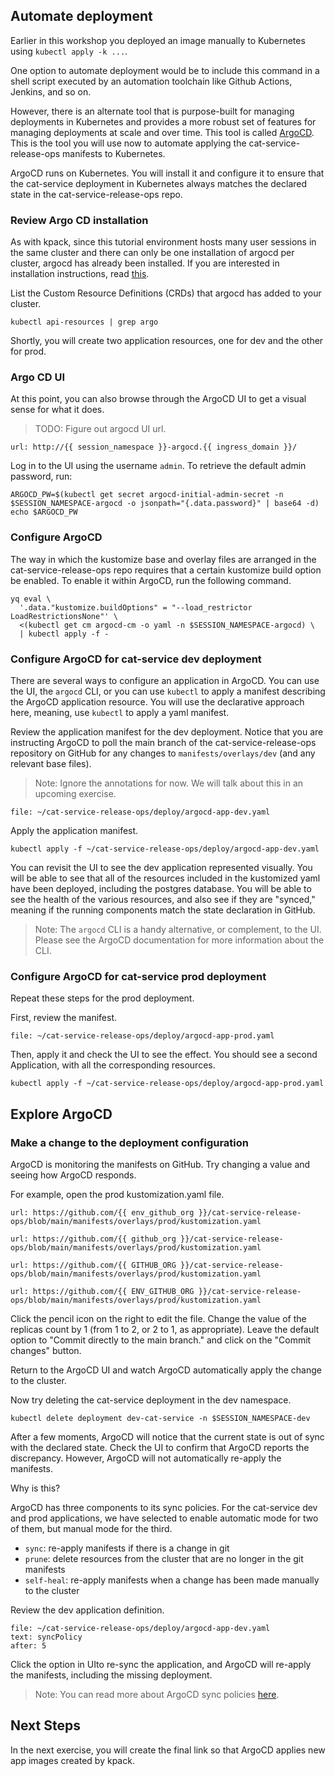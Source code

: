 ## Automate deployment

Earlier in this workshop you deployed an image manually to Kubernetes using `kubectl apply -k ...`.

One option to automate deployment would be to include this command in a shell script executed by an automation toolchain like Github Actions, Jenkins, and so on.

However, there is an alternate tool that is purpose-built for managing deployments in Kubernetes and provides a more robust set of features for managing deployments at scale and over time. This tool is called [ArgoCD](https://argo-cd.readthedocs.io/en/stable). This is the tool you will use now to automate applying the cat-service-release-ops manifests to Kubernetes.

ArgoCD runs on Kubernetes. You will install it and configure it to ensure that the cat-service deployment in Kubernetes always matches the declared state in the cat-service-release-ops repo.

### Review Argo CD installation

As with kpack, since this tutorial environment hosts many user sessions in the same cluster and there can only be one installation of argocd per cluster, argocd has already been installed.
If you are interested in installation instructions, read [this](https://argo-cd.readthedocs.io/en/stable/getting_started).

List the Custom Resource Definitions (CRDs) that argocd has added to your cluster.
```execute-1
kubectl api-resources | grep argo
```

Shortly, you will create two application resources, one for dev and the other for prod.

### Argo CD UI

At this point, you can also browse through the ArgoCD UI to get a visual sense for what it does.
> TODO: Figure out argocd UI url.
```dashboard:open-url
url: http://{{ session_namespace }}-argocd.{{ ingress_domain }}/
```

Log in to the UI using the username `admin`.
To retrieve the default admin password, run:
```execute-1
ARGOCD_PW=$(kubectl get secret argocd-initial-admin-secret -n $SESSION_NAMESPACE-argocd -o jsonpath="{.data.password}" | base64 -d)
echo $ARGOCD_PW
```

### Configure ArgoCD

The way in which the kustomize base and overlay files are arranged in the cat-service-release-ops repo requires that a certain kustomize build option be enabled.
To enable it within ArgoCD, run the following command.
```execute-1
yq eval \
  '.data."kustomize.buildOptions" = "--load_restrictor LoadRestrictionsNone"' \
  <(kubectl get cm argocd-cm -o yaml -n $SESSION_NAMESPACE-argocd) \
  | kubectl apply -f -
```

### Configure ArgoCD for cat-service dev deployment

There are several ways to configure an application in ArgoCD.
You can use the UI, the `argocd` CLI, or you can use `kubectl` to apply a manifest describing the ArgoCD application resource.
You will use the declarative approach here, meaning, use `kubectl` to apply a yaml manifest.

Review the application manifest for the dev deployment.
Notice that you are instructing ArgoCD to poll the main branch of the cat-service-release-ops repository on GitHub for any changes to `manifests/overlays/dev` (and any relevant base files).
> Note: Ignore the annotations for now.
> We will talk about this in an upcoming exercise.
```editor:open-file
file: ~/cat-service-release-ops/deploy/argocd-app-dev.yaml
```

Apply the application manifest.
```execute-1
kubectl apply -f ~/cat-service-release-ops/deploy/argocd-app-dev.yaml
```

You can revisit the UI to see the dev application represented visually.
You will be able to see that all of the resources included in the kustomized yaml have been deployed, including the postgres database.
You will be able to see the health of the various resources, and also see if they are "synced," meaning if the running components match the state declaration in GitHub.

> Note: The `argocd` CLI is a handy alternative, or complement, to the UI.
> Please see the ArgoCD documentation for more information about the CLI.

### Configure ArgoCD for cat-service prod deployment

Repeat these steps for the prod deployment.

First, review the manifest.
```editor:open-file
file: ~/cat-service-release-ops/deploy/argocd-app-prod.yaml
```

Then, apply it and check the UI to see the effect.
You should see a second Application, with all the corresponding resources.
```execute-1
kubectl apply -f ~/cat-service-release-ops/deploy/argocd-app-prod.yaml
```

## Explore ArgoCD

### Make a change to the deployment configuration

ArgoCD is monitoring the manifests on GitHub.
Try changing a value and seeing how ArgoCD responds.

For example, open the prod kustomization.yaml file.
```dashboard:open-url
url: https://github.com/{{ env_github_org }}/cat-service-release-ops/blob/main/manifests/overlays/prod/kustomization.yaml
```

```dashboard:open-url
url: https://github.com/{{ github_org }}/cat-service-release-ops/blob/main/manifests/overlays/prod/kustomization.yaml
```

```dashboard:open-url
url: https://github.com/{{ GITHUB_ORG }}/cat-service-release-ops/blob/main/manifests/overlays/prod/kustomization.yaml
```

```dashboard:open-url
url: https://github.com/{{ ENV_GITHUB_ORG }}/cat-service-release-ops/blob/main/manifests/overlays/prod/kustomization.yaml
```

Click the pencil icon on the right to edit the file.
Change the value of the replicas count by 1 (from 1 to 2, or 2 to 1, as appropriate).
Leave the default option to "Commit directly to the main branch." and click on the "Commit changes" button.

Return to the ArgoCD UI and watch ArgoCD automatically apply the change to the cluster.

Now try deleting the cat-service deployment in the dev namespace.
```execute-1
kubectl delete deployment dev-cat-service -n $SESSION_NAMESPACE-dev
```

After a few moments, ArgoCD will notice that the current state is out of sync with the declared state.
Check the UI to confirm that ArgoCD reports the discrepancy.
However, ArgoCD will not automatically re-apply the manifests.

Why is this?

ArgoCD has three components to its sync policies. For the cat-service dev and prod applications, we have selected to enable automatic mode for two of them, but manual mode for the third.
- `sync`: re-apply manifests if there is a change in git
- `prune`: delete resources from the cluster that are no longer in the git manifests
- `self-heal`: re-apply manifests when a change has been made manually to the cluster

Review the dev application definition.
 ```editor:select-matching-text
 file: ~/cat-service-release-ops/deploy/argocd-app-dev.yaml
 text: syncPolicy
 after: 5
 ```

Click the option in UIto re-sync the application, and ArgoCD will re-apply the manifests, including the missing deployment.

> Note: You can read more about ArgoCD sync policies [here](https://argoproj.github.io/argo-cd/user-guide/auto_sync/).

## Next Steps

In the next exercise, you will create the final link so that ArgoCD applies new app images created by kpack.

